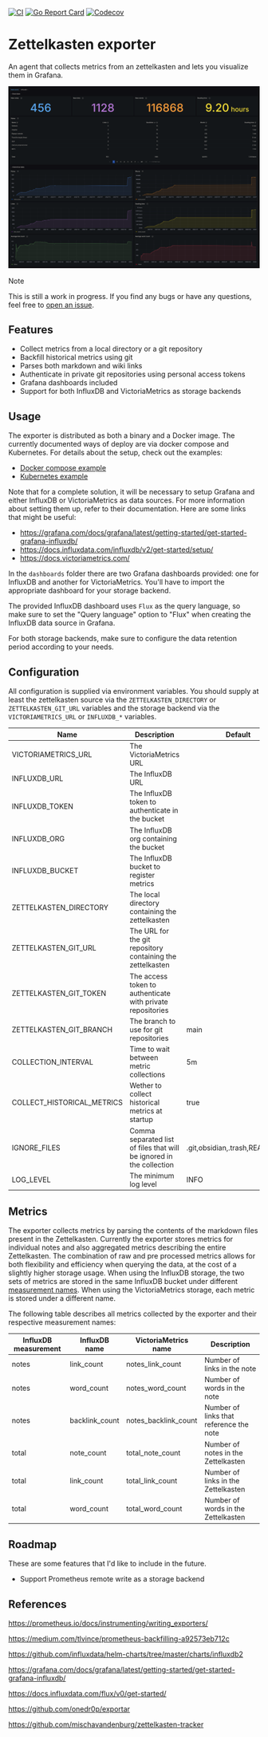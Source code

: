 [![CI](https://github.com/luissimas/zettelkasten-exporter/actions/workflows/check.yaml/badge.svg)](https://github.com/luissimas/zettelkasten-exporter/actions/workflows/check.yaml)
[![Go Report Card](https://goreportcard.com/badge/github.com/luissimas/zettelkasten-exporter)](https://goreportcard.com/report/github.com/luissimas/zettelkasten-exporter)
[![Codecov](https://codecov.io/github/luissimas/zettelkasten-exporter/coverage.svg?branch=main)](https://codecov.io/gh/luissimas/zettelkasten-exporter)

# Zettelkasten exporter

An agent that collects metrics from an zettelkasten and lets you visualize them in Grafana.

![](./docs/assets/dashboard.png)

> [!NOTE]
> This is still a work in progress. If you find any bugs or have any questions, feel free to [open an issue](https://github.com/luissimas/zettelkasten-exporter/issues/new/choose).

## Features

- Collect metrics from a local directory or a git repository
- Backfill historical metrics using git
- Parses both markdown and wiki links
- Authenticate in private git repositories using personal access tokens
- Grafana dashboards included
- Support for both InfluxDB and VictoriaMetrics as storage backends

## Usage

The exporter is distributed as both a binary and a Docker image. The currently documented ways of deploy are via docker compose and Kubernetes. For details about the setup, check out the examples:

- [Docker compose example](./examples/compose)
- [Kubernetes example](./examples/kubernetes)

Note that for a complete solution, it will be necessary to setup Grafana and either InfluxDB or VictoriaMetrics as data sources. For more information about setting them up, refer to their documentation. Here are some links that might be useful:

- https://grafana.com/docs/grafana/latest/getting-started/get-started-grafana-influxdb/
- https://docs.influxdata.com/influxdb/v2/get-started/setup/
- https://docs.victoriametrics.com/

In the `dashboards` folder there are two Grafana dashboards provided: one for InfluxDB and another for VictoriaMetrics. You'll have to import the appropriate dashboard for your storage backend.

The provided InfluxDB dashboard uses `Flux` as the query language, so make sure to set the "Query language" option to "Flux" when creating the InfluxDB data source in Grafana.

For both storage backends, make sure to configure the data retention period according to your needs.

## Configuration

All configuration is supplied via environment variables. You should supply at least the zettelkasten source via the `ZETTELKASTEN_DIRECTORY` or `ZETTELKASTEN_GIT_URL` variables and the storage backend via the `VICTORIAMETRICS_URL` or `INFLUXDB_*` variables.

| Name                       | Description                                                          | Default                        | Required |
| -------------------------- | -------------------------------------------------------------------- | ------------------------------ | -------- |
| VICTORIAMETRICS_URL        | The VictoriaMetrics URL                                              |                                | No       |
| INFLUXDB_URL               | The InfluxDB URL                                                     |                                | No       |
| INFLUXDB_TOKEN             | The InfluxDB token to authenticate in the bucket                     |                                | No       |
| INFLUXDB_ORG               | The InfluxDB org containing the bucket                               |                                | No       |
| INFLUXDB_BUCKET            | The InfluxDB bucket to register metrics                              |                                | No       |
| ZETTELKASTEN_DIRECTORY     | The local directory containing the zettelkasten                      |                                | No       |
| ZETTELKASTEN_GIT_URL       | The URL for the git repository containing the zettelkasten           |                                | No       |
| ZETTELKASTEN_GIT_TOKEN     | The access token to authenticate with private repositories           |                                | No       |
| ZETTELKASTEN_GIT_BRANCH    | The branch to use for git repositories                               | main                           | No       |
| COLLECTION_INTERVAL        | Time to wait between metric collections                              | 5m                             | No       |
| COLLECT_HISTORICAL_METRICS | Wether to collect historical metrics at startup                      | true                           | No       |
| IGNORE_FILES               | Comma separated list of files that will be ignored in the collection | .git,obsidian,.trash,README.md | No       |
| LOG_LEVEL                  | The minimum log level                                                | INFO                           | No       |

## Metrics

The exporter collects metrics by parsing the contents of the markdown files present in the Zettelkasten. Currently the exporter stores metrics for individual notes and also aggregated metrics describing the entire Zettelkasten. The combination of raw and pre processed metrics allows for both flexibility and efficiency when querying the data, at the cost of a slightly higher storage usage. When using the InfluxDB storage, the two sets of metrics are stored in the same InfluxDB bucket under different [measurement names](https://docs.influxdata.com/influxdb/cloud/reference/key-concepts/data-elements/#measurement). When using the VictoriaMetrics storage, each metric is stored under a different name.

The following table describes all metrics collected by the exporter and their respective measurement names:

| InfluxDB measurement | InfluxDB name  | VictoriaMetrics name | Description                             |
|----------------------|----------------|----------------------|-----------------------------------------|
| notes                | link_count     | notes_link_count     | Number of links in the note             |
| notes                | word_count     | notes_word_count     | Number of words in the note             |
| notes                | backlink_count | notes_backlink_count | Number of links that reference the note |
| total                | note_count     | total_note_count     | Number of notes in the Zettelkasten     |
| total                | link_count     | total_link_count     | Number of links in the Zettelkasten     |
| total                | word_count     | total_word_count     | Number of words in the Zettelkasten     |

## Roadmap

These are some features that I'd like to include in the future.

- Support Prometheus remote write as a storage backend

## References

https://prometheus.io/docs/instrumenting/writing_exporters/

https://medium.com/tlvince/prometheus-backfilling-a92573eb712c

https://github.com/influxdata/helm-charts/tree/master/charts/influxdb2

https://grafana.com/docs/grafana/latest/getting-started/get-started-grafana-influxdb/

https://docs.influxdata.com/flux/v0/get-started/

https://github.com/onedr0p/exportar

https://github.com/mischavandenburg/zettelkasten-tracker
